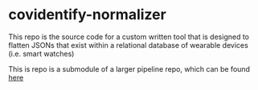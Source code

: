# covidentify-normalizer

This repo is the source code for a custom written tool that is designed to flatten JSONs that exist within a relational database of wearable devices (i.e. smart watches)

This is repo is a submodule of a larger pipeline repo, which can be found [here](https://gitlab.oit.duke.edu/mids-capstone-projects/2020-2021/mids-covidentify)
